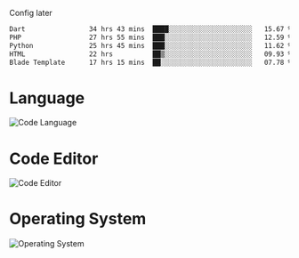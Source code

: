 <!-- ## Hi there 👋 -->
Config later

<!--
**rickrck/rickrck** is a ✨ _special_ ✨ repository because its `README.md` (this file) appears on your GitHub profile.

Here are some ideas to get you started:

- 🔭 I’m currently working on ...
- 🌱 I’m currently learning ...
- 👯 I’m looking to collaborate on ...
- 🤔 I’m looking for help with ...
- 💬 Ask me about ...
- 📫 How to reach me: ...
- 😄 Pronouns: ...
- ⚡ Fun fact: ...
-->

<!--START_SECTION:waka-->

```txt
Dart                34 hrs 43 mins  ████░░░░░░░░░░░░░░░░░░░░░   15.67 %
PHP                 27 hrs 55 mins  ███░░░░░░░░░░░░░░░░░░░░░░   12.59 %
Python              25 hrs 45 mins  ███░░░░░░░░░░░░░░░░░░░░░░   11.62 %
HTML                22 hrs          ██▒░░░░░░░░░░░░░░░░░░░░░░   09.93 %
Blade Template      17 hrs 15 mins  ██░░░░░░░░░░░░░░░░░░░░░░░   07.78 %
```

<!--END_SECTION:waka-->

# Language
![Code Language](https://wakatime.com/share/@Rie/857855bd-8826-4360-bd0b-30668e651616.svg)

# Code Editor
![Code Editor](https://wakatime.com/share/@Rie/630d1d98-3d54-4afd-a23d-fa79134fc528.svg)

# Operating System
![Operating System](https://wakatime.com/share/@Rie/a7b1eb7d-159b-4b03-8226-3a05ad998782.svg)
